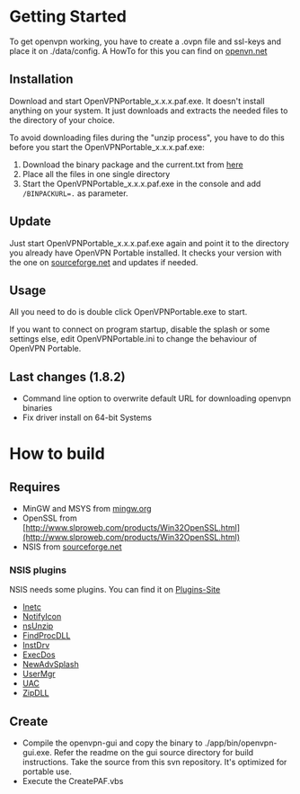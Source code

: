 ﻿
# Getting Started
To get openvpn working, you have to create a .ovpn file and ssl-keys and place it on ./data/config. A HowTo for this you can find on [openvn.net](http://openvpn.net/howto.html)

## Installation
Download and start OpenVPNPortable_x.x.x.paf.exe. It doesn't install anything on your system. It just downloads and extracts the needed files to the directory of your choice.

To avoid downloading files during the "unzip process", you have to do this before you start the OpenVPNPortable_x.x.x.paf.exe:

1. Download the binary package and the current.txt from [here](http://sourceforge.net/projects/ovpnp/files/binpack/)
2. Place all the files in one single directory
3. Start the OpenVPNPortable_x.x.x.paf.exe in the console and add `/BINPACKURL=.` as parameter.
 
 
## Update
Just start OpenVPNPortable_x.x.x.paf.exe again and point it to the directory you already have OpenVPN Portable installed. It checks your version with the one on [sourceforge.net](http://sourceforge.net/projects/ovpnp/files/binpack/) and updates if needed.

## Usage
All you need to do is double click OpenVPNPortable.exe to start.

If you want to connect on program startup, disable the splash or some settings else, edit OpenVPNPortable.ini to change the behaviour of OpenVPN Portable.

## Last changes (1.8.2)
* Command line option to overwrite default URL for downloading openvpn binaries
* Fix driver install on 64-bit Systems
 
 
# How to build
## Requires
* MinGW and MSYS from [mingw.org](http://www.mingw.org/)
* OpenSSL from [http://www.slproweb.com/products/Win32OpenSSL.html](http://www.slproweb.com/products/Win32OpenSSL.html)
* NSIS from [sourceforge.net](http://nsis.sourceforge.net/)
 
 
### NSIS plugins
NSIS needs some plugins. You can find it on [Plugins-Site](http://nsis.sourceforge.net/Category:Plugins)

* [Inetc](http://nsis.sourceforge.net/Inetc_plug-in)
* [NotifyIcon](http://nsis.sourceforge.net/NotifyIcon_plug-in)
* [nsUnzip](http://nsis.sourceforge.net/NsUnzip_plugin)
* [FindProcDLL](http://nsis.sourceforge.net/FindProcDLL_plug-in)
* [InstDrv](http://nsis.sourceforge.net/InstDrv_plug-in)
* [ExecDos](http://nsis.sourceforge.net/ExecDos_plug-in)
* [NewAdvSplash](http://nsis.sourceforge.net/NewAdvSplash_plug-in)
* [UserMgr](http://nsis.sourceforge.net/UserMgr_plug-in)
* [UAC](http://nsis.sourceforge.net/UAC_plug-in)
* [ZipDLL](http://nsis.sourceforge.net/ZipDLL_plug-in)
 
 
## Create
* Compile the openvpn-gui and copy the binary to ./app/bin/openvpn-gui.exe. 
	Refer the readme on the gui source directory for build instructions.
	Take the source from this svn repository. It's optimized for portable use.
* Execute the CreatePAF.vbs
